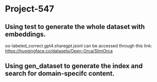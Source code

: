 # Project-547

## Using test to generate the whole dataset with embeddings.
oo-labeled_correct.gpt4.sharegpt.jsonl can be accessed through this link: https://huggingface.co/datasets/Open-Orca/SlimOrca

## Using gen_dataset to generate the index and search for domain-specifc content.